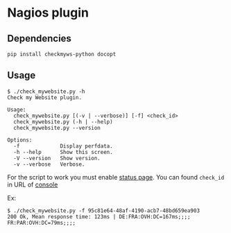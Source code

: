 # Nagios plugin

## Dependencies

    pip install checkmyws-python docopt
    
## Usage

```
$ ./check_mywebsite.py -h
Check my Website plugin.

Usage:
  check_mywebsite.py [(-v | --verbose)] [-f] <check_id>
  check_mywebsite.py (-h | --help)
  check_mywebsite.py --version

Options:
  -f             Display perfdata.
  -h --help      Show this screen.
  -V --version   Show version.
  -v --verbose   Verbose.
```

For the script to work you must enable [status page](http://wooster.checkmy.ws/2014/05/checkmyws-status-page/).
You can found `check_id` in URL of [console](https://console.checkmy.ws)

Ex:

    $ ./check_mywebsite.py -f 95c81e64-48af-4190-acb7-48bd659ea903
    200 Ok, Mean response time: 123ms | DE:FRA:OVH:DC=167ms;;;; FR:PAR:OVH:DC=79ms;;;;
